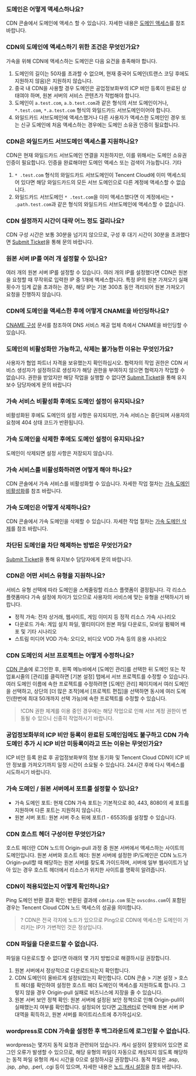 ### 도메인은 어떻게 액세스하나요?
CDN 콘솔에서 도메인에 액세스 할 수 있습니다. 자세한 내용은 [도메인 액세스](https://intl.cloud.tencent.com/document/product/228/5734)를 참조 바랍니다.

### CDN의 도메인에 액세스하기 위한 조건은 무엇인가요?
가속을 위해 CDN에 액세스하는 도메인은 다음 요건을 충족해야 합니다.
1. 도메인의 길이는 50자를 초과할 수 없으며, 현재 중국어 도메인(트랜스 코딩 후에도 지원하지 않음)은 지원하지 않습니다.
2. 중국 내 CDN을 사용할 경우 도메인은 공업정보화부의 ICP 비안 등록이 완료된 상태여야 하며, 원본 서버의 서비스 콘텐츠가 적법해야 합니다.
3. 도메인이 `a.test.com`, `a.b.test.com`과 같은 형식의 서브 도메인이거나, `*.test.com`, `*.a.test.com` 형식의 와일드카드 서브도메인이어야 합니다.
4. 와일드카드 서브도메인에 액세스했거나 다른 사용자가 액세스한 도메인인 경우 또는 신규 도메인에 처음 액세스하는 경우에는 도메인 소유권 인증이 필요합니다.

### CDN은 와일드카드 서브도메인 액세스를 지원하나요?
CDN은 현재 와일드카드 서브도메인 연결을 지원하지만, 이를 위해서는 도메인 소유권 인증이 필요합니다. 인증을 완료해야만 도메인 액세스 또는 검색이 가능합니다.
기타
1. `* .test.com` 형식의 와일드카드 서브도메인이 Tencent Cloud에 이미 액세스되어 있다면 해당 와일드카드의 모든 서브 도메인으로 다른 계정에 액세스할 수 없습니다.
2. 와일드카드 서브도메인 `* .test.com`을 이미 액세스했다면 이 계정에서는 `* .path.test.com`과 같은 형식의 와일드카드 서브도메인에 액세스할 수 없습니다.

### CDN 설정까지 시간이 대략 어느 정도 걸리나요?
CDN 구성 시간은 보통 30분을 넘기지 않으므로, 구성 후 대기 시간이 30분을 초과했다면 [Submit Ticket](https://console.cloud.tencent.com/workorder/category)을 통해 문의 바랍니다.

### 원본 서버 IP를 여러 개 설정할 수 있나요?
여러 개의 원본 서버 IP를 설정할 수 있습니다. 여러 개의 IP를 설정했다면 CDN은 원본을 요청할 때 무작위로 입력한 IP 중 1개에 액세스합니다. 특정 IP의 원본 가져오기 실패 횟수가 임계 값을 초과하는 경우, 해당 IP는 기본 300초 동안 격리되어 원본 가져오기 요청을 진행하지 않습니다.

### CDN에 도메인을 액세스한 후에 어떻게 CNAME을 바인딩하나요?
[CNAME 구성](https://intl.cloud.tencent.com/document/product/228/3121) 문서를 참조하여 DNS 서비스 제공 업체 측에서 CNAME을 바인딩할 수 있습니다.

### 도메인의 비활성화만 가능하고, 삭제는 불가능한 이유는 무엇인가요?
사용자가 협업 파트너 자격을 보유했는지 확인하십시오. 협력자의 작업 권한은 CDN 서비스 생성자가 설정하므로 생성자가 해당 권한을 부여하지 않으면 협력자가 작업할 수 없습니다. 권한을 받았지만 해당 작업을 실행할 수 없다면 [Submit Ticket](https://console.cloud.tencent.com/workorder/category)을 통해 유지보수 담당자에게 문의 바랍니다

### 가속 서비스 비활성화 후에도 도메인 설정이 유지되나요?
비활성화된 후에도 도메인의 설정 사항은 유지되지만, 가속 서비스는 중단되며 사용자의 요청에 404 상태 코드가 반환됩니다.

### 가속 도메인을 삭제한 후에도 도메인 설정이 유지되나요?
도메인이 삭제되면 설정 사항은 저장되지 않습니다.

### 가속 서비스를 비활성화하려면 어떻게 해야 하나요?
CDN 콘솔에서 가속 서비스를 비활성화할 수 있습니다. 자세한 작업 절차는 [가속 도메인 비활성화](https://intl.cloud.tencent.com/document/product/228/5736)를 참조 바랍니다.

### 가속 도메인은 어떻게 삭제하나요?
CDN 콘솔에서 가속 도메인을 삭제할 수 있습니다. 자세한 작업 절차는 [가속 도메인 삭제](https://intl.cloud.tencent.com/document/product/228/5736)를 참조 바랍니다.

### 차단된 도메인을 차단 해제하는 방법은 무엇인가요?
[Submit Ticket](https://console.cloud.tencent.com/workorder/category)을 통해 유지보수 담당자에게 문의 바랍니다.

### CDN은 어떤 서비스 유형을 지원하나요?
서비스 유형 선택에 따라 도메인을 스케줄링할 리소스 플랫폼이 결정됩니다. 각 리소스 플랫폼마다 가속 설정에 차이가 있으므로 사용자의 서비스에 맞는 유형을 선택하시기 바랍니다.
- 정적 가속: 전자 상거래, 웹사이트, 게임 이미지 등 정적 리소스 가속 시나리오
- 다운로드 가속: 게임 설치 파일, 멀티미디어 원본 파일 다운로드, 모바일 펌웨어 배포 및 기타 시나리오
- 스트림 미디어 VOD 가속: 오디오, 비디오 VOD 가속 등의 응용 시나리오


### CDN 도메인의 서브 프로젝트는 어떻게 수정하나요?

[CDN 콘솔](https://console.cloud.tencent.com/cdn)에 로그인한 후, 왼쪽 메뉴바에서 [도메인 관리]를 선택한 뒤 도메인 또는 작업표시줄의 [관리]를 클릭하면 [기본 설정] 탭에서 서브 프로젝트를 수정할 수 있습니다. 여러 도메인 이름에 속한 프로젝트를 수정하려면 [도메인 관리] 페이지에서 여러 도메인을 선택하고, 상단의 [더 많은 조작]에서 [프로젝트 편집]을 선택하면 동시에 여러 도메인(한번에 최대 50개까지 선택 가능)에 속한 프로젝트를 수정할 수 있습니다.

>!CDN 권한 체계를 이용 중인 경우에는 해당 작업으로 인해 서브 계정 권한이 변동될 수 있으니 신중히 작업하시기 바랍니다.


<span ID = m1></span>
### 공업정보화부의 ICP 비안 등록이 완료된 도메인임에도 불구하고 CDN 가속 도메인 추가 시 ICP 비안 미등록이라고 뜨는 이유는 무엇인가요?
ICP 비안 등록 완료 후 공업정보화부의 정보 동기화 및 Tencent Cloud CDN이 ICP 비안 정보를 가져오기까지 일정 시간이 소요될 수 있습니다. 24시간 후에 다시 액세스를 시도하시기 바랍니다.

### 가속 도메인 / 원본 서버에서 포트를 설정할 수 있나요?
- 가속 도메인 포트: 현재 CDN 가속 포트는 기본적으로 80, 443, 8080의 세 포트를 지원하며 다른 포트는 지원하지 않습니다.
- 원본 서버 포트: 원본 서버 주소 뒤에 포트(1 - 65535)를 설정할 수 있습니다.

### CDN 호스트 헤더 구성이란 무엇인가요?
호스트 헤더란 CDN 노드의 Origin-pull 과정 중 원본 서버에서 액세스하는 사이트의 도메인입니다. 원본 서버와 호스트 헤더: 원본 서버에 설정한 IP/도메인은 CDN 노드가 Origin-pull할 때 해당하는 원본 서버를 찾도록 가이드하며, 서버에 일부 웹사이트가 남아 있는 경우 호스트 헤더에서 리소스가 위치한 사이트를 명확히 알려줍니다.


### CDN이 적용되었는지 어떻게 확인하나요?

Ping 도메인 반환 결과 확인: 반환된 결과에 `cdntip.com` 또는 `ovscdns.com`이 포함된 경우는 Tencent Cloud CDN 노드 액세스의 성공을 의미합니다.

>? CDN은 전국 각지에 노드가 있으므로 Ping으로 CDN에 액세스한 도메인이 가리키는 IP가 가변적인 것은 정상입니다.

### CDN 파일을 다운로드할 수 없습니다.

파일을 다운로드할 수 없다면 아래의 몇 가지 방법으로 해결하시길 권장합니다.
1. 원본 서버에서 정상적으로 다운로드되는지 확인합니다.
2. CDN 도메인이 올바르게 설정되었는지 확인합니다. CDN 콘솔 > 기본 설정 > 호스트 헤더를 확인하여 설정한 호스트 헤더 도메인이 액세스를 지원하도록 합니다. 그렇지 않을 경우 Origin-pull 실패로 비즈니스에 지장을 줄 수 있습니다.
3. 원본 서버 보안 정책 확인: 원본 서버에 설정된 보안 정책으로 인해 Origin-pull이 실패했는지 여부를 확인합니다. 설정되어 있다면 [고객센터](https://intl.cloud.tencent.com/support)로 연락해 원본 서버 IP 대역을 획득하고, 원본 서버를 화이트리스트에 추가하십시오.


### wordpress로 CDN 가속을 설정한 후 백그라운드에 로그인할 수 없습니다.
wordpress는 몇가지 동적 요청과 관련되어 있습니다. 캐시 설정이 잘못되어 있으면 로그인 오류가 발생할 수 있으므로, 해당 유형의 파일이 자동으로 캐싱되지 않도록 해당하는 동적 파일 유형의 캐시 시간을 0으로 설정하시길 권장합니다. 동적 파일은 .asp, .jsp, .php, .perl, .cgi 등이 있으며, 자세한 내용은 [노드 캐시 설정](https://intl.cloud.tencent.com/document/product/228/35317)을 참조 바랍니다.


